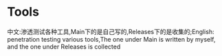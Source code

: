 # Tools
中文:渗透测试各种工具,Main下的是自己写的,Releases下的是收集的;English: penetration testing various tools,The one under Main is written by myself, and the one under Releases is collected
